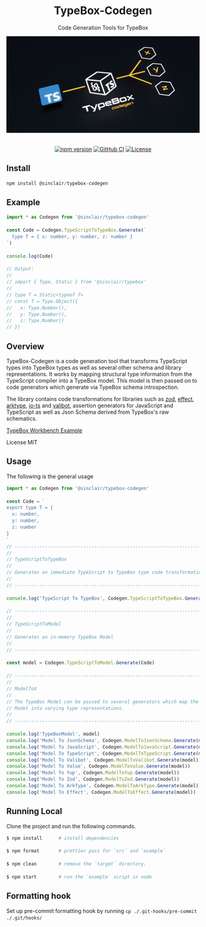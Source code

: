 <div align='center'>

<h1>TypeBox-Codegen</h1>

<p>Code Generation Tools for TypeBox</p>

<img src="https://github.com/sinclairzx81/typebox-codegen/blob/main/codegen.png?raw=true" />

<br />
<br />

[![npm version](https://badge.fury.io/js/%40sinclair%2Ftypebox-codegen.svg)](https://badge.fury.io/js/%40sinclair%2Ftypebox-codegen)
[![GitHub CI](https://github.com/sinclairzx81/typebox-codegen/actions/workflows/ci.yml/badge.svg)](https://github.com/sinclairzx81/typebox-codegen/actions/workflows/ci.yml)
[![License](https://img.shields.io/badge/License-MIT-yellow.svg)](https://opensource.org/licenses/MIT)

</div>

## Install

```typescript
npm install @sinclair/typebox-codegen
```

## Example

```typescript
import * as Codegen from '@sinclair/typebox-codegen'

const Code = Codegen.TypeScriptToTypeBox.Generate(`
  type T = { x: number, y: number, z: number }
`)

console.log(Code)

// Output:
//
// import { Type, Static } from '@sinclair/typebox'
// 
// type T = Static<typeof T>
// const T = Type.Object({
//   x: Type.Number(),
//   y: Type.Number(),
//   z: Type.Number()
// })
```

## Overview

TypeBox-Codegen is a code generation tool that transforms TypeScript types into TypeBox types as well as several other schema and library representations. It works by mapping structural type information from the TypeScript compiler into a TypeBox model. This model is then passed on to code generators which generate via TypeBox schema introspection.

The library contains code transformations for libraries such as [zod](https://github.com/colinhacks/zod), [effect](https://github.com/Effect-TS/effect), [arktype](https://github.com/arktypeio/arktype), [io-ts](https://github.com/gcanti/io-ts) and [valibot](https://github.com/fabian-hiller/valibot), assertion generators for JavaScript and TypeScript as well as Json Schema derived from TypeBox's raw schematics.

[TypeBox Workbench Example](https://sinclairzx81.github.io/typebox-workbench/)

License MIT

## Usage

The following is the general usage

```typescript
import * as Codegen from '@sinclair/typebox-codegen'

const Code = `
export type T = {
  x: number,
  y: number,
  z: number
}
`
// ----------------------------------------------------------------------------
//
// TypeScriptToTypeBox
//
// Generates an immediate TypeScript to TypeBox type code transformation
//
// ----------------------------------------------------------------------------

console.log('TypeScript To TypeBox', Codegen.TypeScriptToTypeBox.Generate(Code))

// ----------------------------------------------------------------------------
//
// TypeScriptToModel
//
// Generates an in-memory TypeBox Model
//
// ----------------------------------------------------------------------------

const model = Codegen.TypeScriptToModel.Generate(Code)

// ----------------------------------------------------------------------------
//
// ModelToX
//
// The TypeBox Model can be passed to several generators which map the
// Model into varying type representations.
//
// ----------------------------------------------------------------------------

console.log('TypeBoxModel', model)
console.log('Model To JsonSchema', Codegen.ModelToJsonSchema.Generate(model))
console.log('Model To JavaScript', Codegen.ModelToJavaScript.Generate(model))
console.log('Model To TypeScript', Codegen.ModelToTypeScript.Generate(model))
console.log('Model To Valibot', Codegen.ModelToValibot.Generate(model))
console.log('Model To Value', Codegen.ModelToValue.Generate(model))
console.log('Model To Yup', Codegen.ModelToYup.Generate(model))
console.log('Model To Zod', Codegen.ModelToZod.Generate(model))
console.log('Model To ArkType', Codegen.ModelToArkType.Generate(model))
console.log('Model To Effect', Codegen.ModelToEffect.Generate(model))
```

## Running Local

Clone the project and run the following commands.

```bash
$ npm install      # install dependencies

$ npm format       # prettier pass for `src` and `example`

$ npm clean        # remove the `target` directory.

$ npm start        # run the `example` script in node
```

## Formatting hook

Set up pre-commit formatting hook by running `cp ./.git-hooks/pre-commit ./.git/hooks/`
